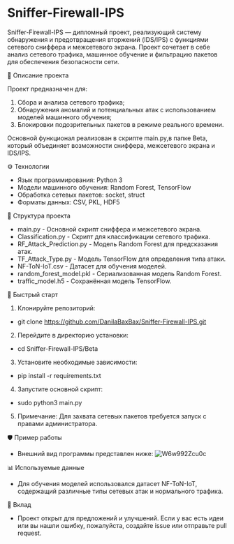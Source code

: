 # Sniffer-Firewall-IPS
Sniffer-Firewall-IPS — дипломный проект, реализующий систему обнаружения и предотвращения вторжений (IDS/IPS) с функциями сетевого сниффера и межсетевого экрана. Проект сочетает в себе анализ сетевого трафика, машинное обучение и фильтрацию пакетов для обеспечения безопасности сети.​

🧠 Описание проекта

Проект предназначен для:​

1. Сбора и анализа сетевого трафика;
2. Обнаружения аномалий и потенциальных атак с использованием моделей машинного обучения;
3. Блокировки подозрительных пакетов в режиме реального времени.

Основной функционал реализован в скрипте main.py,в папке Beta, который объединяет возможности сниффера, межсетевого экрана и IDS/IPS.

⚙️ Технологии
- Язык программирования: Python 3
- Модели машинного обучения: Random Forest, TensorFlow
- Обработка сетевых пакетов: socket, struct
- Форматы данных: CSV, PKL, HDF5​​

📁 Структура проекта
- main.py -	Основной скрипт сниффера и межсетевого экрана.
- Classification.py - Скрипт для классификации сетевого трафика.
- RF_Attack_Prediction.py -	Модель Random Forest для предсказания атак.
- TF_Attack_Type.py - Модель TensorFlow для определения типа атаки.
- NF-ToN-IoT.csv - Датасет для обучения моделей.
- random_forest_model.pkl -	Сериализованная модель Random Forest.
- traffic_model.h5 - Сохранённая модель TensorFlow.

🚀 Быстрый старт
1.  Клонируйте репозиторий:​
- git clone https://github.com/DanilaBaxBax/Sniffer-Firewall-IPS.git
2. Перейдите в директорию установки:
- cd Sniffer-Firewall-IPS/Beta
3. Установите необходимые зависимости:​
- pip install -r requirements.txt
4. Запустите основной скрипт:​
- sudo python3 main.py
5. Примечание: Для захвата сетевых пакетов требуется запуск с правами администратора.​

🛡️ Пример работы
- Внешний вид программы представлен ниже:
![W6w992Zcu0c](https://github.com/user-attachments/assets/bf5d4ab9-a770-4030-9a05-e4bbb77a27ea)

📊 Используемые данные
- Для обучения моделей использовался датасет NF-ToN-IoT, содержащий различные типы сетевых атак и нормального трафика.

🤝 Вклад
- Проект открыт для предложений и улучшений. Если у вас есть идеи или вы нашли ошибку, пожалуйста, создайте issue или отправьте pull request.​

​
